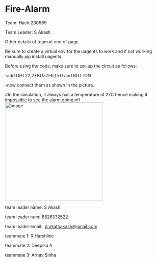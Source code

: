 # Fire-Alarm

Team: Hack-230569

Team Leader: S Akash

Other details of team at end of page.

Be sure to create a virtual env for the uagents to work and if not working manually pip install uagents.

Before using the code, make sure to set-up the circuit as follows:

-add DHT22,2*BUZZER,LED and BUTTON

-now connect them as shown in the picture.

#In the simulation, it always has a temperature of 27C hence making it impossible to see the alarm going off
<img width="319" alt="image" src="https://github.com/last-kenpachi/Fire-Alarm/assets/115539225/4d1bf666-7a6c-402d-8d6f-22397730b6f7">

team leader name: S Akash

team leader num: 8826332522

team leader email:  drakathakash@gmail.com

teammate 1: R Harshline

teammate 2: Deepika A

teammate 3: Arnav Sinha
